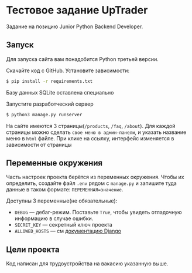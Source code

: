 # Тестовое задание UpTrader

Задание на позицию Junior Python Backend Developer.

## Запуск

Для запуска сайта вам понадобится Python третьей версии.

Скачайте код с GitHub. Установите зависимости:

```sh
$ pip install -r requirements.txt
```

Базу данных SQLite оставлена специально


Запустите разработческий сервер

```sh
$ python3 manage.py runserver
```

На сайте имеются 3 страницы(`/products`, `/faq`, `/about`). Для каждой страницы можно сделать `свое меню в админ-панели`, и указать название меню в `html` файле. При клике на ссылку, интерфейс изменяется в зависимости от страницы

## Переменные окружения

Часть настроек проекта берётся из переменных окружения. Чтобы их определить, создайте файл `.env` рядом с `manage.py` и запишите туда данные в таком формате: `ПЕРЕМЕННАЯ=значение`.

Доступны 3 переменные(не обязательные):
- `DEBUG` — дебаг-режим. Поставьте `True`, чтобы увидеть отладочную информацию в случае ошибки.
- `SECRET_KEY` — секретный ключ проекта
- `ALLOWED_HOSTS` — см [документацию Django](https://docs.djangoproject.com/en/3.1/ref/settings/#allowed-hosts)


## Цели проекта

Код написан для трудоустройства на вакасию указанную выше.
